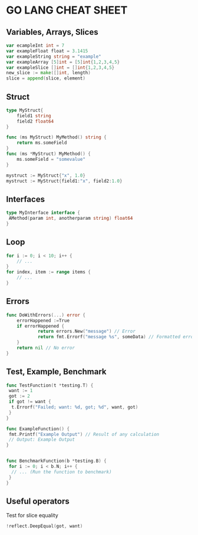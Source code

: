 # GO LANG CHEAT SHEET

## Variables, Arrays, Slices

```go
var ecampleInt int = 7
var exampleFloat float = 3.1415
var exampleString string = "example"
var exampleArray [5]int = [5]int{1,2,3,4,5}
var exampleSlice []int = []int{1,2,3,4,5}
new_slice := make([]int, length)
slice = append(slice, element)
```

## Struct

```go
type MyStruct{
    field1 string
    field2 float64
}

func (ms MyStruct) MyMethod() string {
    return ms.someField
}
func (ms *MyStruct) MyMethod() {
    ms.someField = "somevalue"
}

mystruct := MyStruct{"x", 1.0}
mystruct := MyStruct{field1:"x", field2:1.0}

```

## Interfaces

```go
type MyInterface interface {
 AMethod(param int, anotherparam string) float64
}
```

## Loop

```go
for i := 0; i < 10; i++ {
    // ...
}
for index, item := range items {
    // ...
}
```

## Errors

```go
func DoWithErrors(...) error {
    errorHappened :=True    
    if errorHappened {
            return errors.New("message") // Error
            return fmt.Errorf("message %s", someData) // Formatted error
    }
    return nil // No error
}
```

## Test, Example, Benchmark

```go
func TestFunction(t *testing.T) {
 want := 1
 got := 2
 if got != want {
  t.Errorf("Failed; want: %d, got; %d", want, got)
 }
}

func ExampleFunction() {
 fmt.Printf("Example Output") // Result of any calculation
 // Output: Example Output
}


func BenchmarkFunction(b *testing.B) {
 for i := 0; i < b.N; i++ {
  // ... (Run the function to benchmark)
 }
}
```

## Useful operators

Test for slice equality

```go
!reflect.DeepEqual(got, want)
```
